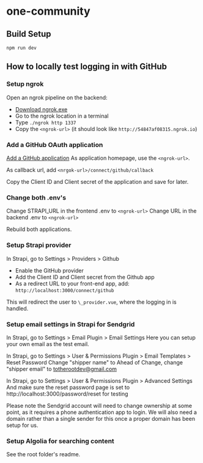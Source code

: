 # one-community

## Build Setup

`npm run dev`

## How to locally test logging in with GitHub

### Setup ngrok

Open an ngrok pipeline on the backend:

- [Download ngrok.exe](https://ngrok.com/download)
- Go to the ngrok location in a terminal
- Type `./ngrok http 1337`
- Copy the `<ngrok-url>` (it should look like `http://54847af08315.ngrok.io`)

### Add a GitHub OAuth application

[Add a GitHub application](https://github.com/settings/applications/new)
As application homepage, use the `<ngrok-url>`.

As callback url, add `<nrgok-url>/connect/github/callback`

Copy the Client ID and Client secret of the application and save for later.

### Change both .env's

Change STRAPI_URL in the frontend .env to `<ngrok-url>`
Change URL in the backend .env to `<ngrok-url>`

Rebuild both applications.

### Setup Strapi provider

In Strapi, go to Settings > Providers > Github

- Enable the GitHub provider
- Add the Client ID and Client secret from the Github app
- As a redirect URL to your front-end app, add: `http://localhost:3000/connect/github`

This will redirect the user to `\_provider.vue`, where the logging in is handled.

### Setup email settings in Strapi for Sendgrid

In Strapi, go to Settings > Email Plugin > Email Settings
Here you can setup your own email as the test email.

In Strapi, go to Settings > User & Permissions Plugin > Email Templates > Reset Password
Change "shipper name" to Ahead of Change, change "shipper email" to totherootdev@gmail.com

In Strapi, go to Settings > User & Permissions Plugin > Advanced Settings
And make sure the reset password page is set to http://localhost:3000/password/reset for testing

Please note the Sendgrid account will need to change ownership at some point, as it requires a phone authentication app to login.
We will also need a domain rather than a single sender for this once a proper domain has been setup for us.

### Setup Algolia for searching content

See the root folder's readme.
